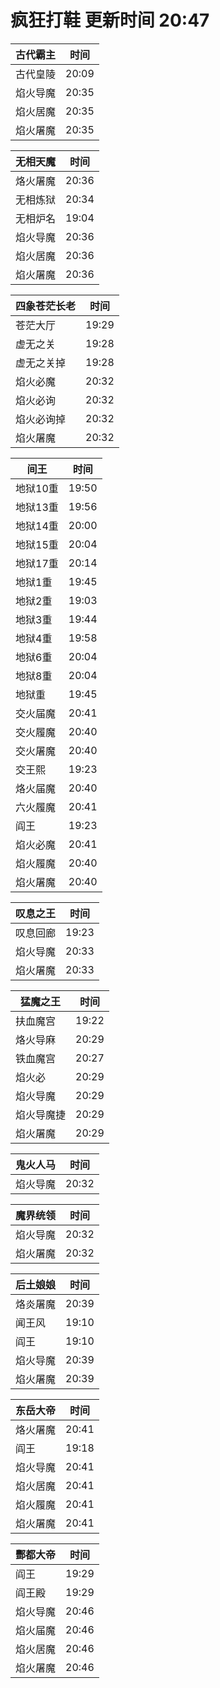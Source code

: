 # 疯狂打鞋 更新时间 20:47

| 古代霸主   | 时间    |
|--------|-------|
| 古代皇陵 | 20:09 |
| 焰火导魔 | 20:35 |
| 焰火居魔 | 20:35 |
| 焰火屠魔 | 20:35 |

| 无相天魔   | 时间    |
|--------|-------|
| 烙火屠魔 | 20:36 |
| 无相炼狱 | 20:34 |
| 无相炉名 | 19:04 |
| 焰火导魔 | 20:36 |
| 焰火居魔 | 20:36 |
| 焰火屠魔 | 20:36 |

| 四象苍茫长老   | 时间    |
|--------|-------|
| 苍茫大厅 | 19:29 |
| 虚无之关 | 19:28 |
| 虚无之关掉 | 19:28 |
| 焰火必魔 | 20:32 |
| 焰火必询 | 20:32 |
| 焰火必询掉 | 20:32 |
| 焰火屠魔 | 20:32 |

| 间王   | 时间    |
|--------|-------|
| 地狱10重 | 19:50 |
| 地狱13重 | 19:56 |
| 地狱14重 | 20:00 |
| 地狱15重 | 20:04 |
| 地狱17重 | 20:14 |
| 地狱1重 | 19:45 |
| 地狱2重 | 19:03 |
| 地狱3重 | 19:44 |
| 地狱4重 | 19:58 |
| 地狱6重 | 20:04 |
| 地狱8重 | 20:04 |
| 地狱重 | 19:45 |
| 交火届魔 | 20:41 |
| 交火履魔 | 20:40 |
| 交火屠魔 | 20:40 |
| 交王熙 | 19:23 |
| 烙火届魔 | 20:40 |
| 六火履魔 | 20:41 |
| 阎王 | 19:23 |
| 焰火必魔 | 20:41 |
| 焰火履魔 | 20:40 |
| 焰火屠魔 | 20:40 |

| 叹息之王   | 时间    |
|--------|-------|
| 叹息回廊 | 19:23 |
| 焰火导魔 | 20:33 |
| 焰火屠魔 | 20:33 |

| 猛魔之王   | 时间    |
|--------|-------|
| 扶血魔宫 | 19:22 |
| 烙火导麻 | 20:29 |
| 铁血魔宫 | 20:27 |
| 焰火必 | 20:29 |
| 焰火导魔 | 20:29 |
| 焰火导魔捷 | 20:29 |
| 焰火屠魔 | 20:29 |

| 鬼火人马   | 时间    |
|--------|-------|
| 焰火导魔 | 20:32 |

| 魔界统领   | 时间    |
|--------|-------|
| 焰火导魔 | 20:32 |
| 焰火屠魔 | 20:32 |

| 后土娘娘   | 时间    |
|--------|-------|
| 烙炎屠魔 | 20:39 |
| 闻王风 | 19:10 |
| 阎王 | 19:10 |
| 焰火导魔 | 20:39 |
| 焰火屠魔 | 20:39 |

| 东岳大帝   | 时间    |
|--------|-------|
| 烙火屠魔 | 20:41 |
| 阎王 | 19:18 |
| 焰火导魔 | 20:41 |
| 焰火居魔 | 20:41 |
| 焰火履魔 | 20:41 |
| 焰火屠魔 | 20:41 |

| 酆都大帝   | 时间    |
|--------|-------|
| 阎王 | 19:29 |
| 阎王殿 | 19:29 |
| 焰火导魔 | 20:46 |
| 焰火届魔 | 20:46 |
| 焰火居魔 | 20:46 |
| 焰火屠魔 | 20:46 |